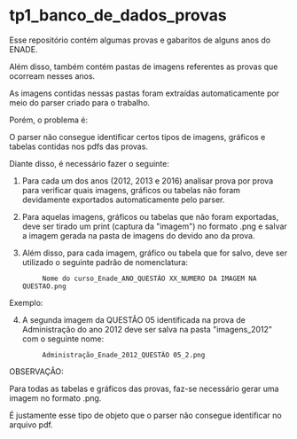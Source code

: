 # tp1_banco_de_dados_provas

Esse repositório contém algumas provas e gabaritos de alguns anos do ENADE.

Além disso, também contém pastas de imagens referentes as provas que ocorream nesses anos.

As imagens contidas nessas pastas foram extraídas automaticamente por meio do parser criado para o trabalho.

Porém, o problema é:

O parser não consegue identificar certos tipos de imagens, gráficos e tabelas contidas nos pdfs das provas.

Diante disso, é necessário fazer o seguinte:

1. Para cada um dos anos (2012, 2013 e 2016) analisar prova por prova para verificar quais imagens, gráficos ou tabelas não foram devidamente exportados automaticamente pelo parser. 

2. Para aquelas imagens, gráficos ou tabelas que não foram exportadas, deve ser tirado um print (captura da "imagem") no formato .png e salvar a imagem gerada na pasta de imagens do devido ano da prova.

3. Além disso, para cada imagem, gráfico ou tabela que for salvo, deve ser utilizado o seguinte padrão de nomenclatura:

            Nome do curso_Enade_ANO_QUESTÂO XX_NUMERO DA IMAGEM NA QUESTAO.png

Exemplo: 

4. A segunda imagem da QUESTÂO 05 identificada na prova de Administração do ano 2012 deve ser salva na pasta "imagens_2012" com o seguinte nome:

            Administração_Enade_2012_QUESTÃO 05_2.png 
            
            
            
            
OBSERVAÇÂO:

Para todas as tabelas e gráficos das provas, faz-se necessário gerar uma imagem no formato .png. 

É justamente esse tipo de objeto que o parser não consegue identificar no arquivo pdf.

